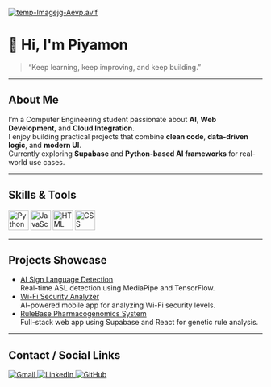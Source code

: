 [![temp-Imagejg-Aevp.avif](https://i.postimg.cc/0jLjTRNv/temp-Imagejg-Aevp.avif)](https://postimg.cc/SYfm9P81)
# 👋 Hi, I'm Piyamon
> “Keep learning, keep improving, and keep building.”

---

## About Me
I’m a Computer Engineering student passionate about **AI**, **Web Development**, and **Cloud Integration**.  
I enjoy building practical projects that combine **clean code**, **data-driven logic**, and **modern UI**.  
Currently exploring **Supabase** and **Python-based AI frameworks** for real-world use cases.

---

## Skills & Tools
<p align="left">
  <img src="https://cdn.jsdelivr.net/gh/devicons/devicon/icons/python/python-original.svg" width="40" height="40" alt="Python" />
  <img src="https://cdn.jsdelivr.net/gh/devicons/devicon/icons/javascript/javascript-original.svg" width="40" height="40" alt="JavaScript" />
  <img src="https://cdn.jsdelivr.net/gh/devicons/devicon/icons/html5/html5-original.svg" width="40" height="40" alt="HTML" />
  <img src="https://cdn.jsdelivr.net/gh/devicons/devicon/icons/css3/css3-original.svg" width="40" height="40" alt="CSS" />
</p>

---

## Projects Showcase
- [AI Sign Language Detection](https://github.com/Piyamon-Bt/asl-detection)  
  Real-time ASL detection using MediaPipe and TensorFlow.
- [Wi-Fi Security Analyzer](https://github.com/Piyamon-Bt/wifi-ai)  
  AI-powered mobile app for analyzing Wi-Fi security levels.
- [RuleBase Pharmacogenomics System](https://github.com/Piyamon-Bt/pharmacogenomics)  
  Full-stack web app using Supabase and React for genetic rule analysis.

---

## Contact / Social Links
<p align="left">
  <a href="mailto:piyamon.chuenpaew@gmail.com">
    <img src="https://img.shields.io/badge/Gmail-D14836?logo=gmail&logoColor=white" alt="Gmail" />
  </a>
  <a href="www.linkedin.com/in/piyamon-chuenpaew">
    <img src="https://img.shields.io/badge/LinkedIn-0A66C2?logo=linkedin&logoColor=white" alt="LinkedIn" />
  </a>
  <a href="https://github.com/Piyamon-Bt">
    <img src="https://img.shields.io/badge/GitHub-181717?logo=github&logoColor=white" alt="GitHub" />
  </a>
</p>
